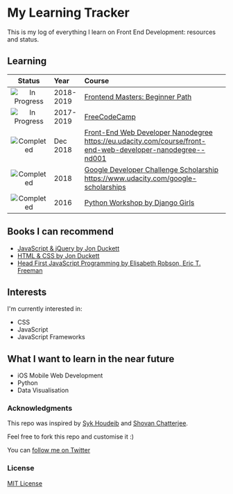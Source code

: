 # My Learning Tracker

This is my log of everything I learn on Front End Development: resources and status.

## Learning

[//]: # (Status images)

[Completed]: https://user-images.githubusercontent.com/29199184/32275438-8385f5c0-bf0b-11e7-9406-42265f71e2bd.png "Completed"
[In Progress]: https://user-images.githubusercontent.com/29199184/34462881-7305ddac-ee4d-11e7-9b57-589424820da4.png "In Progress"
[Soon]: https://user-images.githubusercontent.com/29199184/34462916-d5c37bd4-ee4d-11e7-9f4a-d57f2243281b.png "Soon"

|            Status           |   Year    | Course                                                          |
|:---------------------------:|:--------- |:----------------------------------------------------------------|
| ![In Progress][In Progress] | 2018-2019 | [Frontend Masters: Beginner Path](https://eu.udacity.com/course/front-end-web-developer-nanodegree--nd001)                                 |
| ![In Progress][In Progress] | 2017-2019 | [FreeCodeCamp](https://learn.freecodecamp.org/)                                                    |
| ![Completed][Completed]     | Dec 2018  | [Front-End Web Developer Nanodegree] https://eu.udacity.com/course/front-end-web-developer-nanodegree--nd001                             |
| ![Completed][Completed]     | 2018      | [Google Developer Challenge Scholarship] https://www.udacity.com/google-scholarships                          |
| ![Completed][Completed]     | 2016      | [Python Workshop by Django Girls](https://djangogirls.org/)                                 |

[//]: # (Reference links to courses)

[Front-End Web Developer Nanodegree]: https://eu.udacity.com/course/front-end-web-developer-nanodegree--nd001
[Google Developer Challenge Scholarship]: https://www.udacity.com/google-scholarships
[Frontend Masters]: https://frontendmasters.com
[Django Girls]: https://djangogirls.org/

## Books I can recommend

+ [JavaScript & jQuery by Jon Duckett](http://javascriptbook.com)
+ [HTML & CSS by Jon Duckett](http://www.htmlandcssbook.com)
+ [Head First JavaScript Programming by Elisabeth Robson, Eric T. Freeman](https://www.oreilly.com/library/view/head-first-javascript/9781449340124)

## Interests

I'm currently interested in:

+ CSS
+ JavaScript
+ JavaScript Frameworks

## What I want to learn in the near future

+ iOS Mobile Web Development
+ Python
+ Data Visualisation

### Acknowledgments

This repo was inspired by [Syk Houdeib](https://github.com/Syknapse/My-Learning-Tracker-first-ten-months) and [Shovan Chatterjee](https://github.com/shovanch/fullstack-web-developer-path).

Feel free to fork this repo and customise it :)

You can [follow me on Twitter](https://twitter.com/gaini_z "@gaini_z")

### License

[MIT License](https://github.com/GainiZh/Learning-Tracker/blob/master/LICENSE)
